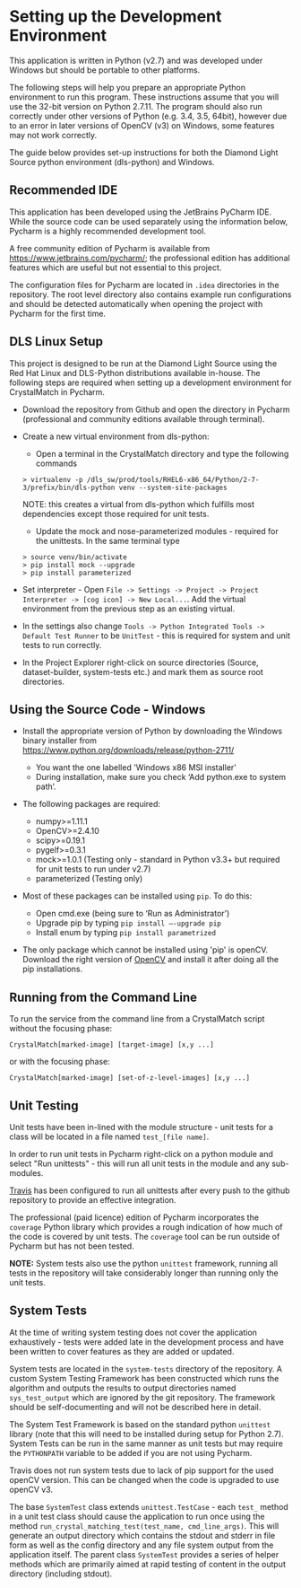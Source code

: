 Setting up the Development Environment
======================================

This application is written in Python (v2.7) and was developed under Windows but should be portable to other platforms.

The following steps will help you prepare an appropriate Python environment to run this program. These instructions assume that you will use the 32-bit version on Python 2.7.11. The program should also run correctly under other versions of Python (e.g. 3.4, 3.5, 64bit), however due to an error in later versions of OpenCV (v3) on Windows, some features may not work correctly.

The guide below provides set-up instructions for both the Diamond Light Source python environment (dls-python) and Windows.

Recommended IDE
---------------
This application has been developed using the JetBrains PyCharm IDE. While the source code can be used separately using the information below, Pycharm is a highly recommended development tool.

A free community edition of Pycharm is available from <https://www.jetbrains.com/pycharm/>; the professional edition has additional features which are useful but not essential to this project.

The configuration files for Pycharm are located in `.idea` directories in the repository. The root level directory also contains example run configurations and should be detected automatically when opening the project with Pycharm for the first time.

DLS Linux Setup
---------------

This project is designed to be run at the Diamond Light Source using the Red Hat Linux and DLS-Python distributions available in-house.  The following steps are required when setting up a development environment for CrystalMatch in Pycharm.

* Download the repository from Github and open the directory in Pycharm (professional and community editions available through terminal).
* Create a new virtual environment from dls-python:
    * Open a terminal in the CrystalMatch directory and type the following commands
    
    ```
    > virtualenv -p /dls_sw/prod/tools/RHEL6-x86_64/Python/2-7-3/prefix/bin/dls-python venv --system-site-packages
    ```
    NOTE: this creates a virtual from dls-python which fulfills most dependencies except those required for unit tests.
    
    * Update the mock and nose-parameterized modules - required for the unittests.  In the same terminal type
    
    ```
    > source venv/bin/activate
    > pip install mock --upgrade
    > pip install parameterized
    ```
    
* Set interpreter - Open `File -> Settings -> Project -> Project Interpreter -> [cog icon] -> New Local...`. Add the virtual environment from the previous step as an existing virtual.
* In the settings also change `Tools -> Python Integrated Tools -> Default Test Runner` to be `UnitTest` - this is required for system and unit tests to run correctly.
* In the Project Explorer right-click on source directories (Source, dataset-builder, system-tests etc.) and mark them as source root directories.

Using the Source Code - Windows
-------------------------------

* Install the appropriate version of Python by downloading the Windows binary installer from <https://www.python.org/downloads/release/python-2711/>
    * You want the one labelled 'Windows x86 MSI installer'
    * During installation, make sure you check ‘Add python.exe to system path’.
    
* The following packages are required:
    * numpy>=1.11.1
    * OpenCV>=2.4.10
    * scipy>=0.19.1
    * pygelf>=0.3.1
    * mock>=1.0.1 (Testing only - standard in Python v3.3+ but required for unit tests to run under v2.7)
    * parameterized (Testing only)
    
* Most of these packages can be installed using `pip`. To do this:
    * Open cmd.exe (being sure to ‘Run as Administrator’)
    * Upgrade pip by typing `pip install –-upgrade pip`
    * Install enum by typing `pip install parametrized`
    
* The only package which cannot be installed using 'pip' is openCV. Download the right version of [OpenCV](https://opencv.org/releases.html) and install it after doing all the pip installations.


Running from the Command Line
-----------------------------

To run the service from the command line from a CrystalMatch script without the focusing phase:

```
CrystalMatch[marked-image] [target-image] [x,y ...]
```

or with the focusing phase:

```
CrystalMatch[marked-image] [set-of-z-level-images] [x,y ...]
```


Unit Testing
------------

Unit tests have been in-lined with the module structure - unit tests for a class will be located in a file named `test_[file name]`.

In order to run unit tests in Pycharm right-click on a python module and select "Run unittests" - this will run all unit tests in the module and any sub-modules.

[Travis](https://travis-ci.org/) has been configured to run all unittests after every push to the github repository to provide an effective integration.

The professional (paid licence) edition of Pycharm incorporates the `coverage` Python library which provides a rough indication of how much of the code is covered by unit tests.  The `coverage` tool can be run outside of Pycharm but has not been tested.

**NOTE:** System tests also use the python `unittest` framework, running all tests in the repository will take considerably longer than running only the unit tests.


System Tests
------------

At the time of writing system testing does not cover the application exhaustively - tests were added late in the development process and have been written to cover features as they are added or updated.

System tests are located in the `system-tests` directory of the repository. A custom System Testing Framework has been constructed which runs the algorithm and outputs the results to output directories named `sys_test_output` which are ignored by the git repository.  The framework should be self-documenting and will not be described here in detail.

The System Test Framework is based on the standard python `unittest` library (note that this will need to be installed during setup for Python 2.7). System Tests can be run in the same manner as unit tests but may require the `PYTHONPATH` variable to be added if you are not using Pycharm.

Travis does not run system tests due to lack of pip support for the used openCV version. This can be changed when the code is upgraded to use openCV v3.

The base `SystemTest` class extends `unittest.TestCase` - each `test_` method in a unit test class should cause the application to run once using the method `run_crystal_matching_test(test_name, cmd_line_args)`.  This will generate an output directory which contains the stdout and stderr in file form as well as the config directory and any file system output from the application itself.  The parent class `SystemTest` provides a series of helper methods which are primarily aimed at rapid testing of content in the output directory (including stdout).

